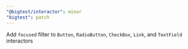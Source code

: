 ```yaml
---
"@bigtest/interactor": minor
"bigtest": patch
---
```


Add `focused` filter to `Button`, `RadioButton`, `CheckBox`, `Link`,
and `TextField` interactors
